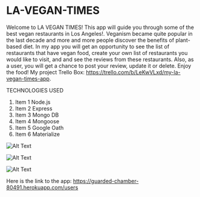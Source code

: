 # LA-VEGAN-TIMES

Welcome to LA VEGAN TIMES! This app will guide you through some of the best vegan restaurants in Los Angeles!. Veganism became quite popular in the last decade and more and more people discover the benefits of plant-based diet. In my app you will get an opportunity to see the list of restaurants that have vegan food, create your own list of restaurants  you would like to visit, and and see the reviews from these restaurants. Also, as a user, you will get a chance to post your review, update it or delete. Enjoy the food!  My project Trello Box: https://trello.com/b/LeKwVLxd/my-la-vegan-times-app.          

TECHNOLOGIES USED
1. Item 1 Node.js
2. Item 2 Express
3. Item 3 Mongo DB
4. Item 4 Mongoose
5. Item 5 Google Oath
6. Item 6 Materialize



 ![Alt Text](https://i.imgur.com/GfOyTGe.png)
  
 ![Alt Text](https://i.imgur.com/4BnFl8r.png)
 
  ![Alt Text](https://i.imgur.com/4MlhFJ7.png)






Here is the link to the app: https://guarded-chamber-80491.herokuapp.com/users
